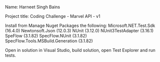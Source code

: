 Name: Harneet Singh Bains

Project title: Coding Challenge - Marvel API - v1

Install from Manage Nuget Packages the following:
	Microsoft.NET.Test.Sdk (16.4.0)
	Newtonsoft.Json (12.0.3)
	NUnit (3.12.0)
	NUnit3TestAdapter (3.16.1)
	SpeFlow (3.1.82)
	SpecFlow.NUnit (3.1.82)
	SpecFlow.Tools.MSBuild.Generation (3.1.82)

Open in solution in Visual Studio, build solution, open Test Explorer and run tests.